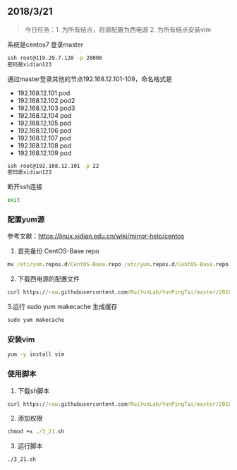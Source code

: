 ## 2018/3/21
> 今日任务：1. 为所有结点，将源配置为西电源 2. 为所有结点安装vim

系统是centos7
登录master
```cmd
ssh root@119.29.7.120 -p 20000
密码是xidian123
```
通过master登录其他的节点192.168.12.101-109，命名格式是
* 192.168.12.101 pod
* 192.168.12.102 pod2
* 192.168.12.103 pod3
* 192.168.12.104 pod
* 192.168.12.105 pod
* 192.168.12.106 pod
* 192.168.12.107 pod
* 192.168.12.108 pod
* 192.168.12.109 pod
```cmd
ssh root@192.168.12.101 -p 22
密码是xidian123
```
断开ssh连接
```cmd
exit
```
### 配置yum源
参考文献：https://linux.xidian.edu.cn/wiki/mirror-help/centos
1. 首先备份 CentOS-Base.repo
```cmd
mv /etc/yum.repos.d/CentOS-Base.repo /etc/yum.repos.d/CentOS-Base.repo.backup
```
2. 下载西电源的配置文件
```cmd
curl https://raw.githubusercontent.com/RuiYunLab/YunPingTai/master/2018_3_21/CentOS-Base.repo -o /etc/yum.repos.d/CentOS-Base.repo
```
3.运行 sudo yum makecache 生成缓存
```cmd
sudo yum makecache
```
### 安装vim
```cmd
yum -y install vim
```

### 使用脚本
1. 下载sh脚本
```cmd
curl https://raw.githubusercontent.com/RuiYunLab/YunPingTai/master/2018_3_21.sh -o /root/3_21.sh
```
2. 添加权限
```cmd
chmod +x ./3_21.sh
```
3. 运行脚本
```cmd
./3_21.sh
```
